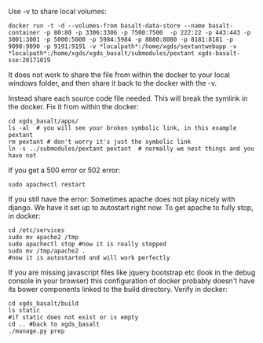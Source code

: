 Use -v to share local volumes:

```
docker run -t -d --volumes-from basalt-data-store --name basalt-container -p 80:80 -p 3306:3306 -p 7500:7500  -p 222:22 -p 443:443 -p 3001:3001 -p 5000:5000 -p 5984:5984 -p 8080:8080 -p 8181:8181 -p 9090:9090 -p 9191:9191 -v *localpath*:/home/xgds/sextantwebapp -v *localpath*:/home/xgds/xgds_basalt/submodules/pextant xgds-basalt-sse:20171019
```

It does not work to share the file from within the docker to your local windows folder, and then share it back to the docker with the -v. 

Instead share each source code file needed. This will break the symlink in the docker. Fix it from within the docker:

```
cd xgds_basalt/apps/
ls -al  # you will see your broken symbolic link, in this example pextant
rm pextant # don't worry it's just the symbolic link
ln -s ../submodules/pextant pextant  # normally we nest things and you have not
```

If you get a 500 error or 502 error:

```
sudo apachectl restart
```

If you still have the error:
Sometimes apache does not play nicely with django.  We have it set up to autostart right now. 
To get apache to fully stop, in docker:

```
cd /etc/services
sudo mv apache2 /tmp
sudo apachectl stop #now it is really stopped
sudo mv /tmp/apache2 .
#now it is autostarted and will work perfectly
```

If you are missing javascript files like jquery bootstrap etc (look in the debug console in your browser) this configuration of docker probably doesn't have its bower components linked to the build directory.  Verify in docker:

```
cd xgds_basalt/build
ls static
#if static does not exist or is empty
cd .. #back to xgds_basalt
./manage.py prep
```
